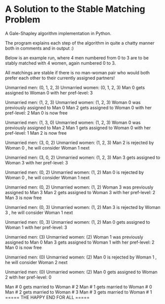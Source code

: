 # A Solution to the Stable Matching Problem
A Gale-Shapley algorithm implementation in Python.

The program explains each step of the algorithm in quite a chatty manner both in comments and in output :)

Below is an example run, where 4 men numbered from 0 to 3 are to be stably matched with 4 women, again numbered 0 to 3.

All matchings are stable if there is no man-woman pair who would both prefer each other to their currently assigned partners!

Unmarried men: (0, 1, 2, 3)
Unmarried women: (0, 1, 2, 3)
Man 0 gets assigned to Woman 0 with her pref-level: 3

Unmarried men: (1, 2, 3)
Unmarried women: (1, 2, 3)
Woman 0 was previously assigned to Man 0
Man 2 gets assigned to Woman 0 with her pref-level: 2
Man 0 is now free

Unmarried men: (1, 3, 0)
Unmarried women: (1, 2, 3)
Woman 0 was previously assigned to Man 2
Man 1 gets assigned to Woman 0 with her pref-level: 1
Man 2 is now free

Unmarried men: (3, 0, 2)
Unmarried women: (1, 2, 3)
Man 2 is rejected by Woman 0 , he will consider Woman 1 next

Unmarried men: (3, 0, 2)
Unmarried women: (1, 2, 3)
Man 3 gets assigned to Woman 3 with her pref-level: 3

Unmarried men: (0, 2)
Unmarried women: (1, 2)
Man 0 is rejected by Woman 0 , he will consider Woman 1 next

Unmarried men: (0, 2)
Unmarried women: (1, 2)
Woman 3 was previously assigned to Man 3
Man 2 gets assigned to Woman 3 with her pref-level: 2
Man 3 is now free

Unmarried men: (0, 3)
Unmarried women: (1, 2)
Man 3 is rejected by Woman 3 , he will consider Woman 1 next

Unmarried men: (0, 3)
Unmarried women: (1, 2)
Man 0 gets assigned to Woman 1 with her pref-level: 3

Unmarried men: (3)
Unmarried women: (2)
Woman 1 was previously assigned to Man 0
Man 3 gets assigned to Woman 1 with her pref-level: 2
Man 0 is now free

Unmarried men: (0)
Unmarried women: (2)
Man 0 is rejected by Woman 1 , he will consider Woman 2 next

Unmarried men: (0)
Unmarried women: (2)
Man 0 gets assigned to Woman 2 with her pref-level: 0

Man # 0 gets married to Woman # 2
Man # 1 gets married to Woman # 0
Man # 2 gets married to Woman # 3
Man # 3 gets married to Woman # 1
===== THE HAPPY END FOR ALL =====
